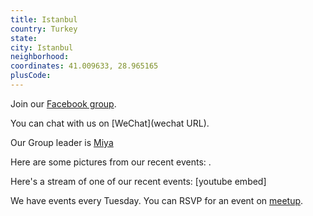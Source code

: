 ```yaml
---
title: Istanbul
country: Turkey
state: 
city: Istanbul
neighborhood: 
coordinates: 41.009633, 28.965165
plusCode:
---
```

Join our [Facebook group](https://www.facebook.com/groups/free.code.camp.istanbul).

You can chat with us on [WeChat](wechat URL).

Our Group leader is [Miya](freecodecamp.org/miya)

Here are some pictures from our recent events:
![]().

Here's a stream of one of our recent events:
[youtube embed]

We have events every Tuesday. You can RSVP for an event on [meetup](meetupurl).
